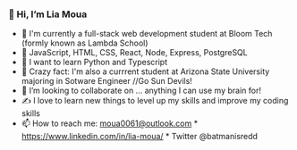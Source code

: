 ### 👋 Hi, I’m Lia Moua
- 👀 I'm currently a full-stack web development student at Bloom Tech (formly known as Lambda School)
- 🌱 JavaScript, HTML, CSS, React, Node, Express, PostgreSQL 
- 🎯 I want to learn Python and Typescript
- 🏫 Crazy fact: I'm also a currrent student at Arizona State University majoring in Sotware Engineer //Go Sun Devils! 
- 💞️ I’m looking to collaborate on ... anything I can use my brain for!
- ✍️ I love to learn new things to level up my skills and improve my coding skills
- 📫 How to reach me: moua0061@outlook.com * https://www.linkedin.com/in/lia-moua/ * Twitter @batmanisredd

<!---
moua0061/moua0061 is a ✨ special ✨ repository because its `README.md` (this file) appears on your GitHub profile.
You can click the Preview link to take a look at your changes.
--->
